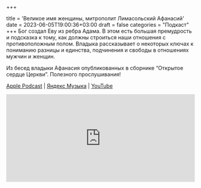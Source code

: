 +++
		
title = 'Великое имя женщины, митрополит Лимасольский Афанасий'
date = 2023-06-05T19:00:36+03:00
draft = false
categories = "Подкаст"
+++
Бог создал Еву из ребра Адама. В этом есть большая премудрость и подсказка к тому, как должны строиться наши отношения с противоположным полом. Владыка рассказывает о некоторых ключах к пониманию разницы и единства, подчинения и свободы в отношениях мужчин и женщин.

Из бесед владыки Афанасия опубликованных в сборнике “Открытое сердце Церкви”. Полезного прослушивания!

[Apple Podcast](https://podcasts.apple.com/by/podcast/%D0%B2%D0%B5%D0%BB%D0%B8%D0%BA%D0%BE%D0%B5-%D0%B8%D0%BC%D1%8F-%D0%B6%D0%B5%D0%BD%D1%89%D0%B8%D0%BD%D1%8B-%D0%BC%D0%B8%D1%82%D1%80%D0%BE%D0%BF%D0%BE%D0%BB%D0%B8%D1%82-%D0%BB%D0%B8%D0%BC%D0%B0%D1%81%D0%BE%D0%BB%D1%8C%D1%81%D0%BA%D0%B8%D0%B9-%D0%B0%D1%84%D0%B0%D0%BD%D0%B0%D1%81%D0%B8%D0%B9/id1670004262?i=1000615607195) | [Яндекс Музыка](https://music.yandex.ru/album/24972875/track/114325503) | [YouTube](https://youtu.be/27ElFVsoBfY)

<iframe src="https://player.mave.digital?podcast=bonfire&episode=17&color=rgb(63,128,158)&mute=1&date=1&download=1" style="width: 100%" height="235" scrolling="no" frameborder="no"></iframe>
